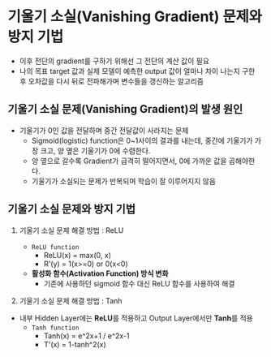 # 기울기 소실(Vanishing Gradient) 문제와 방지 기법

- 이후 전단의 gradient를 구하기 위해선 그 전단의 계산 값이 필요
- 나의 목표 target 값과 실제 모델이 예측한 output 값이 얼마나 차이 나는지 구한 후 오차값을 다시 뒤로 전파해가며 변수들을 갱신하는 알고리즘

## 기울기 소실 문제(Vanishing Gradient)의 발생 원인
- 기울기가 0인 값을 전달하며 중간 전달값이 사라지는 문제
    - Sigmoid(logistic) function은 0~1사이의 결과를 내는데, 중간에 기울기가 가장 크고, 양 옆은 기울기가 0에 수렴한다.
    - 양 옆으로 갈수록 Gradient가 급격히 떨어지면서, 0에 가까운 값을 곱해야한다. 
    - 기울기가 소실되는 문제가 반복되며 학습이 잘 이루어지지 않음

## 기울기 소실 문제와 방지 기법
1. 기울기 소실 문제 해결 방법 : ReLU
    - `ReLU function`
        - ReLU(x) = max(0, x)
        - R'(y) = 1(x>=0) or 0(x<0)
    - **활성화 함수(Activation Function) 방식 변화**
        - 기존에 사용하던 sigmoid 함수 대신 ReLU 함수를 사용하여 해결

2. 기울기 소실 문제 해결 방법 : Tanh

- 내부 Hidden Layer에는 **ReLU**를 적용하고 Output Layer에서만 **Tanh**를 적용
    - `Tanh function`
        - Tanh(x) = e^2x+1 / e^2x-1
        - T'(x) = 1-tanh^2(x)




